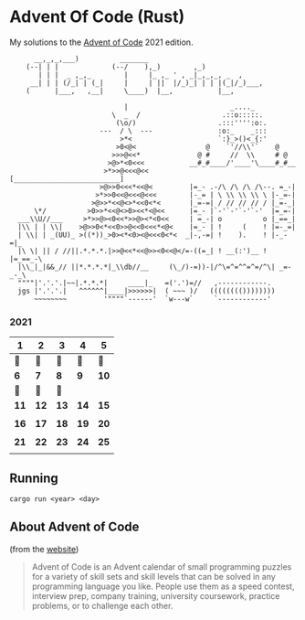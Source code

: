 # Advent Of Code (Rust)

My solutions to the [Advent of Code](https://adventofcode.com/) 2021 edition.

```
      __,_,_,___)          _______
    (--| | |             (--/    ),_)        ,_)
       | | |  _ ,_,_        |     |_ ,_ ' , _|_,_,_, _  ,
     __| | | (/_| | (_|     |     | ||  |/_)_| | | |(_|/_)___,
    (      |___,   ,__|     \____)  |__,           |__,

                            |                         _...._
                         \  _  /                    .::o:::::.
                          (\o/)                    .:::'''':o:.
                      ---  / \  ---                :o:_    _:::
                           >*<                     `:}_>()<_{:'
                          >0<@<                 @    `'//\\'`    @
                         >>>@<<*              @ #     //  \\     # @
                        >@>*<0<<<           __#_#____/'____'\____#_#__
                       >*>>@<<<@<<         [__________________________]
                      >@>>0<<<*<<@<         |=_- .-/\ /\ /\ /\--. =_-|
                     >*>>0<<@<<<@<<<        |-_= | \ \\ \\ \\ \ |-_=-|
                    >@>>*<<@<>*<<0<*<       |_=-=| / // // // / |_=-_|
      \*/          >0>>*<<@<>0><<*<@<<      |=_- |`-'`-'`-'`-'  |=_=-|
  ___\\U//___     >*>>@><0<<*>>@><*<0<<     | =_-| o          o |_==_|
  |\\ | | \\|    >@>>0<*<<0>>@<<0<<<*<@<    |=_- | !     (    ! |=-_=|
  | \\| | _(UU)_ >((*))_>0><*<0><@<<<0<*<  _|-,-=| !    ).    ! |-_-=|_
  |\ \| || / //||.*.*.*.|>>@<<*<<@>><0<<@</=-((=_| ! __(:')__ ! |=_==_-\
  |\\_|_|&&_// ||*.*.*.*|_\\db//__     (\_/)-=))-|/^\=^=^^=^=/^\| _=-_-_\
  """"|'.'.'.|~~|.*.*.*|     ____|_   =('.')=//   ,------------.
  jgs |'.'.'.|   ^^^^^^|____|>>>>>>|  ( ~~~ )/   (((((((())))))))
      ~~~~~~~~         '""""`------'  `w---w`     `------------'

```



### 2021

| **1**   | **2**   | **3**   | **4**  | **5**  |
|---------|---------|---------|--------|--------|
| :star2: | :star2: | :star2: | :star2: | :star2: |
| **6**   | **7**   | **8**   | **9**  | **10** |
|    :star2:     |    :star2:     |    :star2:     |        |        |
| **11**  | **12**  | **13**  | **14** | **15** |
|         |         |         |        |        |
| **16**  | **17**  | **18**  | **19** | **20** |
|         |         |         |        |        |
| **21**  | **22**  | **23**  | **24** | **25** |
|         |         |         |        |        |

## Running
`cargo run <year> <day>`


## About Advent of Code
(from the [website](https://adventofcode.com/2022/about))
>Advent of Code is an Advent calendar of small programming puzzles for a variety of skill sets and skill levels that can be solved in any programming language you like. People use them as a speed contest, interview prep, company training, university coursework, practice problems, or to challenge each other.
